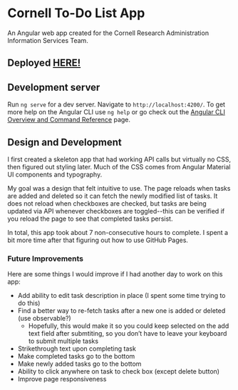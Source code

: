# Cornell To-Do List App

An Angular web app created for the Cornell Research Administration Information Services Team.

## Deployed [HERE!](https://em843.github.io/cornell-interview/)

## Development server

Run `ng serve` for a dev server. Navigate to `http://localhost:4200/`. To get more help on the Angular CLI use `ng help` or go check out the [Angular CLI Overview and Command Reference](https://angular.io/cli) page.

## Design and Development

I first created a skeleton app that had working API calls but virtually no CSS, then figured out styling later. Much of the CSS comes from Angular Material UI components and typography.

My goal was a design that felt intuitive to use. The page reloads when tasks are added and deleted so it can fetch the newly modified list of tasks. It does not reload when checkboxes are checked, but tasks are being updated via API whenever checkboxes are toggled--this can be verified if you reload the page to see that completed tasks persist.

In total, this app took about 7 non-consecutive hours to complete. I spent a bit more time after that figuring out how to use GitHub Pages.

### Future Improvements

Here are some things I would improve if I had another day to work on this app:

- Add ability to edit task description in place (I spent some time trying to do this)
- Find a better way to re-fetch tasks after a new one is added or deleted (use observable?)
    - Hopefully, this would make it so you could keep selected on the add text field after submtiting, so you don’t have to leave your keyboard to submit multiple tasks
- Strikethrough text upon completing task
- Make completed tasks go to the bottom
- Make newly added tasks go to the bottom
- Ability to click anywhere on task to check box (except delete button)
- Improve page responsiveness
